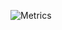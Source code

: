 ![Metrics](https://gist.github.com/FayneAldan/51ab22dac60a6a89448af48cbe267237/raw/31c015a318dca7b3e2baea70dafb9198484950b4/github-metrics.svg)
